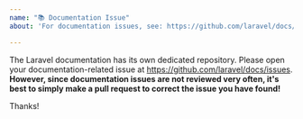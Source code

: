 ```yaml
---
name: "📚 Documentation Issue"
about: 'For documentation issues, see: https://github.com/laravel/docs/issues'

---
```


The Laravel documentation has its own dedicated repository. Please open your documentation-related issue at https://github.com/laravel/docs/issues. **However, since documentation issues are not reviewed very often, it's best to simply make a pull request to correct the issue you have found!**

Thanks!
